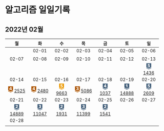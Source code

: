 # 알고리즘 일일기록
## 2022년 02월 

| 월 | 화 | 수 | 목 | 금 | 토 | 일 | 
|:----------:|:----------:|:----------:|:----------:|:----------:|:----------:|:----------:|  
| | 02-01 | 02-02 | 02-03 | 02-04 | 02-05 | 02-06 |
| | | | | | | | 
| 02-07 | 02-08 | 02-09 | 02-10 | 02-11 | 02-12 | 02-13 | 
| | | | | | | <img src="../img/solvedac/silver5.png" width="16" height="20"/> [1436](./BaekJoon_1436.md) | 
| 02-14 | 02-15 | 02-16 | 02-17 | 02-18 | 02-19 | 02-20 | 
|<img src="../img/solvedac/bronze4.png" width="16" height="20"/> [2525](./BaekJoon_2525.md) |<img src="../img/solvedac/bronze4.png" width="16" height="20"/> [2480](./BaekJoon_2480.md) | <img src="../img/solvedac/gold5.png" width="16" height="20"/> [9663](./BaekJoon_9663.md) | <img src="../img/solvedac/bronze3.png" width="16" height="20"/> [5086](./BaekJoon_5086.md) | <img src="../img/solvedac/silver4.png" width="16" height="20"/> [1037](./BaekJoon_1037.md)  | <img src="../img/solvedac/silver1.png" width="16" height="20"/> [14888](./BaekJoon_14888.md) | <img src="../img/solvedac/silver5.png" width="16" height="20"/> [2609](./BaekJoon_2609.md) | | 
| 02-21 | 02-22 | 02-23 | 02-24 | 02-25 | 02-26 | 02-27 | 
| <img src="../img/solvedac/silver2.png" width="16" height="20"/> [14889](./BaekJoon_14889.md) | <img src="../img/solvedac/silver3.png" width="16" height="20"/> [11047](./BaekJoon_11047.md) | <img src="../img/solvedac/silver2.png" width="16" height="20"/> [1931](./BaekJoon_1931.md)  |  <img src="../img/solvedac/silver3.png" width="16" height="20"/> [11399](./BaekJoon_11399.md)  | <img src="../img/solvedac/silver2.png" width="16" height="20"/> [1541](./BaekJoon_1541.md) | | | 
| 02-28 | | | | | | | 
| | | | | | | |



